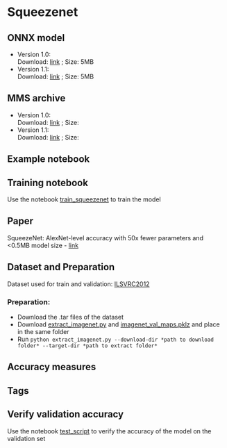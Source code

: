 # Squeezenet
## ONNX model
* Version 1.0: <br>Download: [link]() ; Size: 5MB
* Version 1.1:<br>Download: [link]() ; Size: 5MB
## MMS archive
* Version 1.0: <br>Download: [link]() ; Size:
* Version 1.1:<br>Download: [link]() ; Size:
## Example notebook
## Training notebook
Use the notebook [train_squeezenet](train_notebook_squeezenet.ipynb) to train the model
## Paper
SqueezeNet: AlexNet-level accuracy with 50x fewer parameters and <0.5MB model size - [link](https://arxiv.org/abs/1602.07360)
## Dataset and Preparation
Dataset used for train and validation: [ILSVRC2012](http://www.image-net.org/challenges/LSVRC/2012/)
### Preparation:
* Download the .tar files of the dataset 
* Download [extract_imagenet.py](../extract_imagenet.py) and [imagenet_val_maps.pklz](../imagenet_val_maps.pklz) and place in the same folder
* Run `python extract_imagenet.py --download-dir *path to download folder* --target-dir *path to extract folder*`
## Accuracy measures
## Tags
## Verify validation accuracy
Use the notebook [test_script](../test_script.ipynb) to verify the accuracy of the model on the validation set
